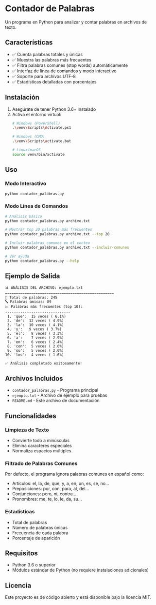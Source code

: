 # Contador de Palabras

Un programa en Python para analizar y contar palabras en archivos de texto.

## Características

- ✅ Cuenta palabras totales y únicas
- ✅ Muestra las palabras más frecuentes
- ✅ Filtra palabras comunes (stop words) automáticamente
- ✅ Interfaz de línea de comandos y modo interactivo
- ✅ Soporte para archivos UTF-8
- ✅ Estadísticas detalladas con porcentajes

## Instalación

1. Asegúrate de tener Python 3.6+ instalado
2. Activa el entorno virtual:
   ```bash
   # Windows (PowerShell)
   .\venv\Scripts\Activate.ps1
   
   # Windows (CMD)
   .\venv\Scripts\activate.bat
   
   # Linux/macOS
   source venv/bin/activate
   ```

## Uso

### Modo Interactivo
```bash
python contador_palabras.py
```

### Modo Línea de Comandos
```bash
# Análisis básico
python contador_palabras.py archivo.txt

# Mostrar top 20 palabras más frecuentes
python contador_palabras.py archivo.txt --top 20

# Incluir palabras comunes en el conteo
python contador_palabras.py archivo.txt --incluir-comunes

# Ver ayuda
python contador_palabras.py --help
```

## Ejemplo de Salida

```
📊 ANÁLISIS DEL ARCHIVO: ejemplo.txt
==================================================
📝 Total de palabras: 245
🔤 Palabras únicas: 89
📈 Palabras más frecuentes (top 10):
------------------------------
 1. 'que':  15 veces ( 6.1%)
 2. 'de':  12 veces ( 4.9%)
 3. 'la':  10 veces ( 4.1%)
 4. 'y':   9 veces ( 3.7%)
 5. 'el':   8 veces ( 3.3%)
 6. 'a':    7 veces ( 2.9%)
 7. 'en':   6 veces ( 2.4%)
 8. 'con':  5 veces ( 2.0%)
 9. 'su':   5 veces ( 2.0%)
10. 'los':  4 veces ( 1.6%)

✅ Análisis completado exitosamente!
```

## Archivos Incluidos

- `contador_palabras.py` - Programa principal
- `ejemplo.txt` - Archivo de ejemplo para pruebas
- `README.md` - Este archivo de documentación

## Funcionalidades

### Limpieza de Texto
- Convierte todo a minúsculas
- Elimina caracteres especiales
- Normaliza espacios múltiples

### Filtrado de Palabras Comunes
Por defecto, el programa ignora palabras comunes en español como:
- Artículos: el, la, de, que, y, a, en, un, es, se, no...
- Preposiciones: por, con, para, al, del...
- Conjunciones: pero, ni, contra...
- Pronombres: me, te, lo, le, da, su...

### Estadísticas
- Total de palabras
- Número de palabras únicas
- Frecuencia de cada palabra
- Porcentaje de aparición

## Requisitos

- Python 3.6 o superior
- Módulos estándar de Python (no requiere instalaciones adicionales)

## Licencia

Este proyecto es de código abierto y está disponible bajo la licencia MIT. 